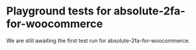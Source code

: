 # Playground tests for absolute-2fa-for-woocommerce
We are still awaiting the first test run for absolute-2fa-for-woocommerce.
